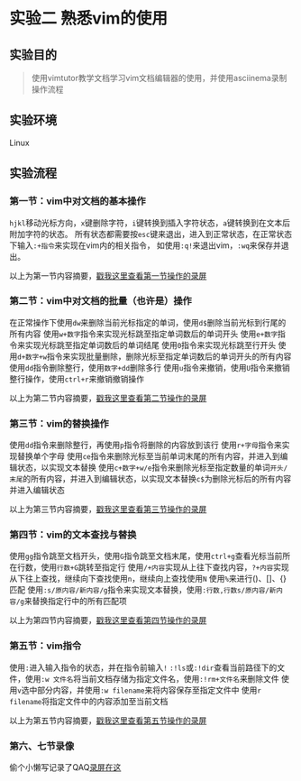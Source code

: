 # 实验二 熟悉vim的使用
## 实验目的

> 使用vimtutor教学文档学习vim文档编辑器的使用，并使用asciinema录制操作流程

## 实验环境

Linux

## 实验流程

### 第一节：vim中对文档的基本操作

`hjkl`移动光标方向，`x`键删除字符，`i`键转换到插入字符状态，`a`键转换到在文本后附加字符的状态。
所有状态都需要按`esc`键来退出，进入到正常状态，在正常状态下输入`:+指令`来实现在vim内的相关指令，
如使用`:q!`来退出vim，`:wq`来保存并退出。

以上为第一节内容摘要，[戳我这里查看第一节操作的录屏](https://asciinema.org/a/FzYxeWisGdmqx22e1fasXjnAb)

### 第二节：vim中对文档的批量（也许是）操作

在正常操作下使用`dw`来删除当前光标指定的单词，使用`d$`删除当前光标到行尾的所有内容
使用`w+数字`指令来实现光标跳至指定单词数后的单词开头
使用`e+数字`指令来实现光标跳至指定单词数后的单词结尾
使用`0`指令来实现光标跳至行开头
使用`d+数字+w`指令来实现批量删除，删除光标至指定单词数后的单词开头的所有内容
使用`dd`指令删除整行，使用`数字+dd`删除多行
使用`u`指令来撤销，使用`U`指令来撤销整行操作，使用`ctrl+r`来撤销撤销操作

以上为第二节内容摘要，[戳我这里查看第二节操作的录屏](https://asciinema.org/a/frMluhRcY7ITTeDHIu3YiqKIf)

### 第三节：vim的替换操作

使用`dd`指令来删除整行，再使用`p`指令将删除的内容放到该行
使用`r+字母`指令来实现替换单个字母
使用`ce`指令来删除光标至当前单词末尾的所有内容，并进入到编辑状态，以实现文本替换
使用`c+数字+w/e`指令来删除光标至指定数量的单词`开头/末尾`的所有内容，并进入到编辑状态，以实现文本替换`c$`为删除光标后的所有内容并进入编辑状态

以上为第三节内容摘要，[戳我这里查看第三节操作的录屏](https://asciinema.org/a/aK1b6bkQiQhj1If5A2ZChLXMh)

### 第四节：vim的文本查找与替换

使用`gg`指令跳至文档开头，使用`G`指令跳至文档末尾，使用`ctrl+g`查看光标当前所在行数，使用`行数+G`跳转至指定行
使用`/+内容`实现从上往下查找内容，`?+内容`实现从下往上查找，继续向下查找使用`n`，继续向上查找使用`N`
使用`%`来进行()、[]、{}匹配
使用`:s/原内容/新内容/g`指令来实现文本替换，使用`:行数,行数s/原内容/新内容/g`来替换指定行中的所有匹配项

以上为第四节内容摘要，[戳我这里查看第四节操作的录屏](https://asciinema.org/a/GVWR503Z6tWb7I5HY0UagcuJY)

### 第五节：vim指令

使用`:`进入输入指令的状态，并在指令前输入`!`
`:!ls`或`:!dir`查看当前路径下的文件，使用`:w 文件名`将当前文档存储为指定文件名，使用`:!rm+文件名`来删除文件
使用`v`选中部分内容，并使用`:w filename`来将内容保存至指定文件中
使用`r filename`将指定文件中的内容添加至当前文档

以上为第五节内容摘要，[戳我这里查看第五节操作的录屏](https://asciinema.org/a/gtWBa5tB5miVh6qXc5ekpaYsp)

### 第六、七节录像

偷个小懒写记录了QAQ[录屏在这](https://asciinema.org/a/4UrFLQx33Vgt99VCsI2M07UEn)